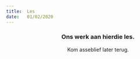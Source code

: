 ```yaml
---
title:  Les
date:   01/02/2020
---
```


### <center>Ons werk aan hierdie les.</center>
<center>Kom asseblief later terug.</center>
